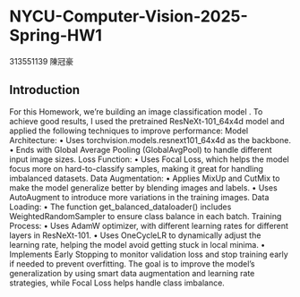 # NYCU-Computer-Vision-2025-Spring-HW1
313551139 陳冠豪
## Introduction
For this Homework, we’re building an image classification model .
To achieve good results, I used the pretrained ResNeXt-101_64x4d model and applied the following techniques to improve performance:
Model Architecture:
•	Uses torchvision.models.resnext101_64x4d as the backbone.
•	Ends with Global Average Pooling (GlobalAvgPool) to handle different input image sizes.
Loss Function:
•	Uses Focal Loss, which helps the model focus more on hard-to-classify samples, making it great for handling imbalanced datasets.
Data Augmentation:
•	Applies MixUp and CutMix to make the model generalize better by blending images and labels.
•	Uses AutoAugment to introduce more variations in the training images.
Data Loading:
•	The function get_balanced_dataloader() includes WeightedRandomSampler to ensure class balance in each batch.
Training Process:
•	Uses AdamW optimizer, with different learning rates for different layers in ResNeXt-101.
•	Uses OneCycleLR to dynamically adjust the learning rate, helping the model avoid getting stuck in local minima.
•	Implements Early Stopping to monitor validation loss and stop training early if needed to prevent overfitting.
The goal is to improve the model’s generalization by using smart data augmentation and learning rate strategies, while Focal Loss helps handle class imbalance.

